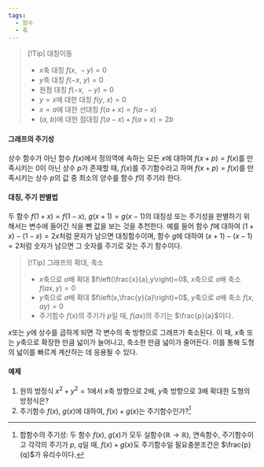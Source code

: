 ```yaml
---
tags:
  - 함수
  - 축
---
```

>[!Tip] 대칭이동
>- $x$축 대칭 $f(x,~-y)=0$
>- $y$축 대칭 $f(-x,~y)=0$
>- 원점 대칭 $f(-x,~-y)=0$
>- $y=x$에 대한 대칭 $f(y,~x)=0$
>- $x=a$에 대한 선대칭 $f(a+x)=f(a-x)$
>- $(a,~b)$에 대한 점대칭 $f(a-x)+f(a+x)=2b$
#### 그래프의 주기성
상수 함수가 아닌 함수 $f(x)$에서 정의역에 속하는 모든 $x$에 대하여 $f(x+p)=f(x)$를 만족시키는 $0$이 아닌 상수 $p$가 존재할 때, $f(x)$를 주기함수라고 하며 $f(x+p)=f(x)$를 만족시키는 상수 $p$의 값 중 최소의 양수를 함수 $f$의 주기라 한다.

#### 대칭, 주기 판별법
두 함수 $f(1+x)=f(1-x)$, $g(x+1)=g(x-1)$의 대칭성 또는 주기성을 판별하기 위해서는 변수에 들어간 식을 뺀 값을 보는 것을 추천한다. 예를 들어 함수 $f$에 대하여 $(1+x)-(1-x)=2x$처럼 문자가 남으면 대칭함수이며, 함수 $g$에 대하여 $(x+1)-(x-1)=2$처럼 숫자가 남으면 그 숫자를 주기로 갖는 주기 함수이다.

>[!Tip] 그래프의 확대, 축소
>- $x$축으로 $a$배 확대 $f\left(\frac{x}{a},y\right)=0$, $x$축으로 $a$배 축소 $f(ax,y)=0$
>- $y$축으로 $a$배 확대 $f\left(x,\frac{y}{a}\right)=0$, $y$축으로 $a$배 축소 $f(x,ay)=0$
>- 주기함수 $f(x)$의 주기가 $p$일 때, $f(ax)$의 주기는 $\frac{p}{a}$이다.

$x$또는 $y$에 상수를 곱하게 되면 각 변수의 축 방향으로 그래프가 축소된다. 이 때, $x$축 또는 $y$축으로 확장한 만큼 넓이가 늘어나고, 축소한 만큼 넓이가 줄어든다. 이를 통해 도형의 넓이를 빠르게 계산하는 데 응용될 수 있다.

#### 예제
1. 원의 방정식 $x^2+y^2=1$에서 $x$축 방향으로 $2$배, $y$축 방향으로 $3$배 확대한 도형의 방정식은?
2. 주기함수 $f(x), ~g(x)$에 대하여, $f(x)+g(x)$는 주기함수인가?[^1]

[^1]: 합함수의 주기성: 두 함수 $f(x)$, $g(x)$가 모두 실함수($\mathbb{R} \to \mathbb{R}$), 연속함수, 주기함수이고 각각의 주기가 $p$, $q$일 때, $f(x) + g(x)$도 주기함수일 필요충분조건은 $\frac{p}{q}$가 유리수이다. 